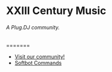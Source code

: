 XXIII Century Music
=======
###### A Plug.DJ community.
=======

* [Visit our community!](https://plug.dj/century)
* [Softbot Commands](https://github.com/Colinowww/Century/blob/master/Softbot%20Commands)
